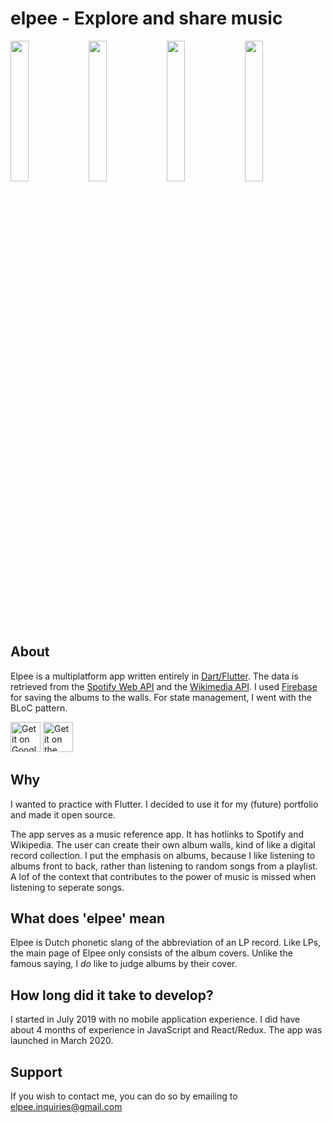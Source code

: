 # elpee - Explore and share music


<img src="./assets/screenshots/screenshot1.jpg" width=24%/> <img src="./assets/screenshots/screenshot2.jpg" width=24%/> <img src="./assets/screenshots/screenshot3.jpg" width=24%/> <img src="./assets/screenshots/screenshot4.jpg" width=24%/>


## About

Elpee is a multiplatform app written entirely in [Dart/Flutter](https://flutter.dev/). The data is retrieved from the [Spotify Web API](https://developer.spotify.com/documentation/web-api/) and the [Wikimedia API](https://www.mediawiki.org/wiki/API:Main_page). I used [Firebase](https://firebase.google.com/) for saving the albums to the walls. For state management, I went with the BLoC pattern.


<div>
    <a href='https://play.google.com/store/apps/details?id=com.tom.elpee'><img alt='Get it on Google Play' src='assets/buttons/google_play.png' height='48px'/></a>
    <a href='https://apps.apple.com/us/app/elpee/id1501845272?ls=1'><img alt='Get it on the App Store' src='assets/buttons/app_store.png' height='48px'/></a>
</div>

## Why

I wanted to practice with Flutter. I decided to use it for my (future) portfolio and made it open source.

The app serves as a music reference app. It has hotlinks to Spotify and Wikipedia. The user can create their own album walls, kind of like a digital record collection. I put the emphasis on albums, because I like listening to albums front to back, rather than listening to random songs from a playlist. A lof of the context that contributes to the power of music is missed when listening to seperate songs.

## What does 'elpee' mean

Elpee is Dutch phonetic slang of the abbreviation of an LP record. Like LPs, the main page of Elpee only consists of the album covers. Unlike the famous saying, I <i>do</i> like to judge albums by their cover.

## How long did it take to develop?

I started in July 2019 with no mobile application experience. I did have about 4 months of experience in JavaScript and React/Redux. The app was launched in March 2020.

## Support

If you wish to contact me, you can do so by emailing to elpee.inquiries@gmail.com

